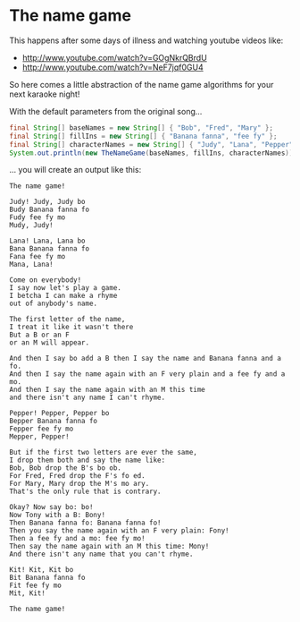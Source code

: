 The name game
=============

This happens after some days of illness and watching youtube videos like:
* http://www.youtube.com/watch?v=GOgNkrQBrdU
* http://www.youtube.com/watch?v=NeF7jqf0GU4

So here comes a little abstraction of the name game algorithms for your next karaoke night!

With the default parameters from the original song...
````java
final String[] baseNames = new String[] { "Bob", "Fred", "Mary" };
final String[] fillIns = new String[] { "Banana fanna", "fee fy" };
final String[] characterNames = new String[] { "Judy", "Lana", "Pepper", "Tony", "Kit" };
System.out.println(new TheNameGame(baseNames, fillIns, characterNames));
````

... you will create an output like this:
````
The name game!

Judy! Judy, Judy bo
Budy Banana fanna fo
Fudy fee fy mo
Mudy, Judy!

Lana! Lana, Lana bo
Bana Banana fanna fo
Fana fee fy mo
Mana, Lana!

Come on everybody!
I say now let's play a game.
I betcha I can make a rhyme
out of anybody's name.

The first letter of the name,
I treat it like it wasn't there
But a B or an F
or an M will appear.

And then I say bo add a B then I say the name and Banana fanna and a fo.
And then I say the name again with an F very plain and a fee fy and a mo.
And then I say the name again with an M this time
and there isn't any name I can't rhyme.

Pepper! Pepper, Pepper bo
Bepper Banana fanna fo
Fepper fee fy mo
Mepper, Pepper!

But if the first two letters are ever the same,
I drop them both and say the name like:
Bob, Bob drop the B's bo ob.
For Fred, Fred drop the F's fo ed.
For Mary, Mary drop the M's mo ary.
That's the only rule that is contrary.

Okay? Now say bo: bo!
Now Tony with a B: Bony!
Then Banana fanna fo: Banana fanna fo!
Then you say the name again with an F very plain: Fony!
Then a fee fy and a mo: fee fy mo!
Then say the name again with an M this time: Mony!
And there isn't any name that you can't rhyme.

Kit! Kit, Kit bo
Bit Banana fanna fo
Fit fee fy mo
Mit, Kit!

The name game!
````